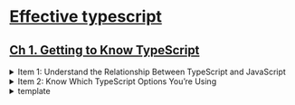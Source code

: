# [Effective typescript](https://a.co/d/1ETvGOR)

## [Ch 1. Getting to Know TypeScript](ch1.md)

<details><summary markdown="span">Item 1: Understand the Relationship Between TypeScript and JavaScript</summary>

  - TypeScript is a superset of JavaScript. In other words, all JavaScript programs are already TypeScript programs.
  - TypeScript has some syntax of its own, so TypeScript programs are not, in general, valid JavaScript programs.
  - TypeScript adds a type system that models JavaScript’s runtime behavior and tries to spot code which will throw exceptions at runtime. But you shouldn’t expect it to flag every exception. It is possible for code to pass the type checker but still throw at runtime.
  - While TypeScript’s type system largely models JavaScript behavior, there are some constructs that JavaScript allows but TypeScript chooses to bar, such as calling functions with the wrong number of arguments. This is largely a matter of taste.

</details>

<details><summary markdown="span">Item 2: Know Which TypeScript Options You’re Using</summary>



</details>


<details><summary markdown="span">template</summary>



</details>
